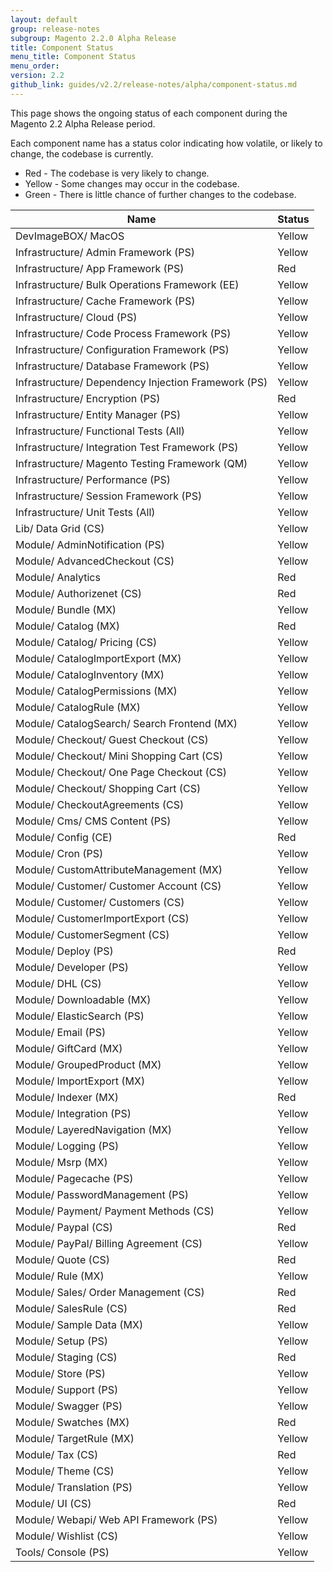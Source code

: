 ```yaml
---
layout: default
group: release-notes
subgroup: Magento 2.2.0 Alpha Release
title: Component Status
menu_title: Component Status
menu_order:
version: 2.2
github_link: guides/v2.2/release-notes/alpha/component-status.md
---
```


This page shows the ongoing status of each component during the Magento 2.2 Alpha Release period.

Each component name has a status color indicating how volatile, or likely to change, the codebase is currently.

* <span class="status red">Red</span> - The codebase is very likely to change.
* <span class="status yellow">Yellow</span> - Some changes may occur in the codebase.
* <span class="status green">Green</span> - There is little chance of further changes to the codebase.

| Name                                                | Status                                    |
| --------------------------------------------------- | ----------------------------------------- |
| DevImageBOX/ MacOS                                  | <span class="status yellow">Yellow</span> |
| Infrastructure/ Admin Framework (PS)                | <span class="status yellow">Yellow</span> |
| Infrastructure/ App Framework (PS)                  | <span class="status red">Red</span>       |
| Infrastructure/ Bulk Operations Framework (EE)      | <span class="status yellow">Yellow</span> |
| Infrastructure/ Cache Framework (PS)                | <span class="status yellow">Yellow</span> |
| Infrastructure/ Cloud (PS)                          | <span class="status yellow">Yellow</span> |
| Infrastructure/ Code Process Framework (PS)         | <span class="status yellow">Yellow</span> |
| Infrastructure/ Configuration Framework (PS)        | <span class="status yellow">Yellow</span> |
| Infrastructure/ Database Framework (PS)             | <span class="status yellow">Yellow</span> |
| Infrastructure/ Dependency Injection Framework (PS) | <span class="status yellow">Yellow</span> |
| Infrastructure/ Encryption (PS)                     | <span class="status red">Red</span>       |
| Infrastructure/ Entity Manager (PS)                 | <span class="status yellow">Yellow</span> |
| Infrastructure/ Functional Tests (All)              | <span class="status yellow">Yellow</span> |
| Infrastructure/ Integration Test Framework (PS)     | <span class="status yellow">Yellow</span> |
| Infrastructure/ Magento Testing Framework (QM)      | <span class="status yellow">Yellow</span> |
| Infrastructure/ Performance (PS)                    | <span class="status yellow">Yellow</span> |
| Infrastructure/ Session Framework (PS)              | <span class="status yellow">Yellow</span> |
| Infrastructure/ Unit Tests (All)                    | <span class="status yellow">Yellow</span> |
| Lib/ Data Grid (CS)                                 | <span class="status yellow">Yellow</span> |
| Module/ AdminNotification (PS)                      | <span class="status yellow">Yellow</span> |
| Module/ AdvancedCheckout (CS)                       | <span class="status yellow">Yellow</span> |
| Module/ Analytics                                   | <span class="status red">Red</span>       |
| Module/ Authorizenet (CS)                           | <span class="status red">Red</span>       |
| Module/ Bundle (MX)                                 | <span class="status yellow">Yellow</span> |
| Module/ Catalog (MX)                                | <span class="status red">Red</span>       |
| Module/ Catalog/ Pricing (CS)                       | <span class="status yellow">Yellow</span> |
| Module/ CatalogImportExport (MX)                    | <span class="status yellow">Yellow</span> |
| Module/ CatalogInventory (MX)                       | <span class="status yellow">Yellow</span> |
| Module/ CatalogPermissions (MX)                     | <span class="status yellow">Yellow</span> |
| Module/ CatalogRule (MX)                            | <span class="status yellow">Yellow</span> |
| Module/ CatalogSearch/ Search Frontend (MX)         | <span class="status yellow">Yellow</span> |
| Module/ Checkout/ Guest Checkout (CS)               | <span class="status yellow">Yellow</span> |
| Module/ Checkout/ Mini Shopping Cart (CS)           | <span class="status yellow">Yellow</span> |
| Module/ Checkout/ One Page Checkout (CS)            | <span class="status yellow">Yellow</span> |
| Module/ Checkout/ Shopping Cart (CS)                | <span class="status yellow">Yellow</span> |
| Module/ CheckoutAgreements (CS)                     | <span class="status yellow">Yellow</span> |
| Module/ Cms/ CMS Content (PS)                       | <span class="status yellow">Yellow</span> |
| Module/ Config (CE)                                 | <span class="status red">Red</span>       |
| Module/ Cron (PS)                                   | <span class="status yellow">Yellow</span> |
| Module/ CustomAttributeManagement (MX)              | <span class="status yellow">Yellow</span> |
| Module/ Customer/ Customer Account (CS)             | <span class="status yellow">Yellow</span> |
| Module/ Customer/ Customers (CS)                    | <span class="status yellow">Yellow</span> |
| Module/ CustomerImportExport (CS)                   | <span class="status yellow">Yellow</span> |
| Module/ CustomerSegment (CS)                        | <span class="status yellow">Yellow</span> |
| Module/ Deploy (PS)                                 | <span class="status red">Red</span>       |
| Module/ Developer (PS)                              | <span class="status yellow">Yellow</span> |
| Module/ DHL (CS)                                    | <span class="status yellow">Yellow</span> |
| Module/ Downloadable (MX)                           | <span class="status yellow">Yellow</span> |
| Module/ ElasticSearch (PS)                          | <span class="status yellow">Yellow</span> |
| Module/ Email (PS)                                  | <span class="status yellow">Yellow</span> |
| Module/ GiftCard (MX)                               | <span class="status yellow">Yellow</span> |
| Module/ GroupedProduct (MX)                         | <span class="status yellow">Yellow</span> |
| Module/ ImportExport (MX)                           | <span class="status yellow">Yellow</span> |
| Module/ Indexer (MX)                                | <span class="status red">Red</span>       |
| Module/ Integration (PS)                            | <span class="status yellow">Yellow</span> |
| Module/ LayeredNavigation (MX)                      | <span class="status yellow">Yellow</span> |
| Module/ Logging (PS)                                | <span class="status yellow">Yellow</span> |
| Module/ Msrp (MX)                                   | <span class="status yellow">Yellow</span> |
| Module/ Pagecache (PS)                              | <span class="status yellow">Yellow</span> |
| Module/ PasswordManagement (PS)                     | <span class="status yellow">Yellow</span> |
| Module/ Payment/ Payment Methods (CS)               | <span class="status yellow">Yellow</span> |
| Module/ Paypal (CS)                                 | <span class="status red">Red</span>       |
| Module/ PayPal/ Billing Agreement (CS)              | <span class="status yellow">Yellow</span> |
| Module/ Quote (CS)                                  | <span class="status red">Red</span>       |
| Module/ Rule (MX)                                   | <span class="status yellow">Yellow</span> |
| Module/ Sales/ Order Management (CS)                | <span class="status red">Red</span>       |
| Module/ SalesRule (CS)                              | <span class="status red">Red</span>       |
| Module/ Sample Data (MX)                            | <span class="status yellow">Yellow</span> |
| Module/ Setup (PS)                                  | <span class="status yellow">Yellow</span> |
| Module/ Staging (CS)                                | <span class="status red">Red</span>       |
| Module/ Store (PS)                                  | <span class="status yellow">Yellow</span> |
| Module/ Support (PS)                                | <span class="status yellow">Yellow</span> |
| Module/ Swagger (PS)                                | <span class="status yellow">Yellow</span> |
| Module/ Swatches (MX)                               | <span class="status red">Red</span>       |
| Module/ TargetRule (MX)                             | <span class="status yellow">Yellow</span> |
| Module/ Tax (CS)                                    | <span class="status red">Red</span>       |
| Module/ Theme (CS)                                  | <span class="status yellow">Yellow</span> |
| Module/ Translation (PS)                            | <span class="status yellow">Yellow</span> |
| Module/ UI (CS)                                     | <span class="status red">Red</span>       |
| Module/ Webapi/ Web API Framework (PS)              | <span class="status yellow">Yellow</span> |
| Module/ Wishlist (CS)                               | <span class="status yellow">Yellow</span> |
| Tools/ Console (PS)                                 | <span class="status yellow">Yellow</span> |

